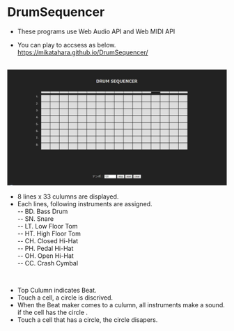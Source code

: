 # DrumSequencer
- These programs use Web Audio API and Web MIDI API

- You can play to accsess as below. 
https://mikatahara.github.io/DrumSequencer/

<br>
<img src="DrumSequencerImage.jpg">
<br>

- 8 lines x 33 culumns are displayed.
- Each lines, following instruments are assigned.<br>
-- BD. Bass Drum<br>
-- SN. Snare<br>
-- LT. Low Floor Tom<br>
-- HT. High Floor Tom<br>
-- CH. Closed Hi-Hat<br>
-- PH. Pedal Hi-Hat<br>
-- OH. Open Hi-Hat<br>
-- CC. Crash Cymbal<br>
<br>

- Top Culumn indicates Beat.
- Touch a cell, a circle is discrived.
- When the Beat maker comes to a culumn, all instruments make a sound. 
if the cell has the circle .
- Touch a cell that has a circle, the circle disapers.

